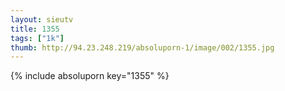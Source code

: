 ```yaml
--- 
layout: sieutv
title: 1355
tags: ["1k"]
thumb: http://94.23.248.219/absoluporn-1/image/002/1355.jpg
---
```

{% include absoluporn key="1355" %} 
